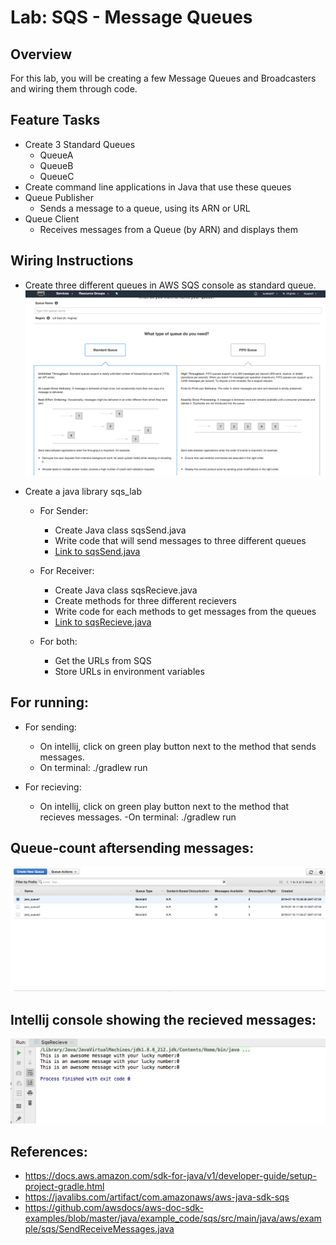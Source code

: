 # Lab: SQS - Message Queues

## Overview
   For this lab, you will be creating a few Message Queues and Broadcasters and wiring them through code.

## Feature Tasks
   - Create 3 Standard Queues
        - QueueA
        - QueueB
        - QueueC
   - Create command line applications in Java that use these queues
   - Queue Publisher
        - Sends a message to a queue, using its ARN or URL
   - Queue Client
        - Receives messages from a Queue (by ARN) and displays them


## Wiring Instructions

- Create three different queues in AWS SQS console as standard queue.
![Screen Screen](https://raw.githubusercontent.com/sadhikari07/SQS---Message-Queues/master/assets/sqsConfig.png)

- Create a java library sqs_lab
    - For Sender:
        - Create Java class sqsSend.java
        - Write code that will send messages to three different queues
        - [Link to sqsSend.java](https://github.com/sadhikari07/SQS---Message-Queues/blob/master/src/main/java/sqs_lab/SqsSend.java)

    - For Receiver:
        - Create Java class sqsRecieve.java
        - Create methods for three different recievers
        - Write code for each methods to get messages from the queues
        - [Link to sqsRecieve.java](https://github.com/sadhikari07/SQS---Message-Queues/blob/master/src/main/java/sqs_lab/SqsRecieve.java)

    - For both:
        - Get the URLs from SQS
        - Store URLs in environment variables

## For running:
- For sending:
    - On intellij, click on green play button next to the method that sends messages.
    - On terminal: ./gradlew run

- For recieving:
     - On intellij, click on green play button next to the method that recieves messages.
          -On terminal:  ./gradlew run

## Queue-count aftersending messages:
![Screen Screen](https://raw.githubusercontent.com/sadhikari07/SQS---Message-Queues/master/assets/queueWithMessages.png)

## Intellij console showing the recieved messages:
![Screen Screen](https://raw.githubusercontent.com/sadhikari07/SQS---Message-Queues/master/assets/recieve.png)


## References:
- https://docs.aws.amazon.com/sdk-for-java/v1/developer-guide/setup-project-gradle.html
- https://javalibs.com/artifact/com.amazonaws/aws-java-sdk-sqs
- https://github.com/awsdocs/aws-doc-sdk-examples/blob/master/java/example_code/sqs/src/main/java/aws/example/sqs/SendReceiveMessages.java
